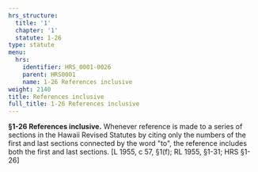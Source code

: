```yaml
---
hrs_structure:
  title: '1'
  chapter: '1'
  statute: 1-26
type: statute
menu:
  hrs:
    identifier: HRS_0001-0026
    parent: HRS0001
    name: 1-26 References inclusive
weight: 2140
title: References inclusive
full_title: 1-26 References inclusive
---
```

**§1-26 References inclusive.** Whenever reference is made to a series of sections in the Hawaii Revised Statutes by citing only the numbers of the first and last sections connected by the word "to", the reference includes both the first and last sections. [L 1955, c 57, §1(f); RL 1955, §1-31; HRS §1-26]